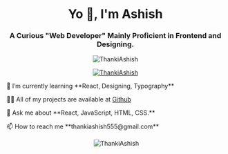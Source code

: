 <h1 align="center">Yo 👋, I'm Ashish</h1>
<h3 align="center">A Curious "Web Developer" Mainly Proficient in Frontend and Designing.</h3>

<p align="center"> <img src="https://komarev.com/ghpvc/?username=ThankiAshish&label=Profile%20views&color=0e75b6&style=flat" alt="ThankiAshish" /> </p>

<p align="center"> <a href="https://github.com/ryo-ma/github-profile-trophy"><img src="https://github-profile-trophy.vercel.app/?username=ThankiAshish&row=2&column=3&margin-h=15&margin-w=15" alt="ThankiAshish" /></a> </p>

<div align="center">
  <p align="left">🌱 I’m currently learning **React, Designing, Typography**</p>
  <p align="left">👨‍💻 All of my projects are available at <span><a href="https://github.com/ThankiAshish" target=_blank>Github</a></span></p>
  <p align="left">💬 Ask me about **React, JavaScript, HTML, CSS.**</p>
  <p align="left">📫 How to reach me **thankiashish555@gmail.com**</p>
</div>

<p align="center">&nbsp;<img align="center" src="https://github-readme-stats.vercel.app/api?username=ThankiAshish&show_icons=true&locale=en" alt="ThankiAshish" /></p>
